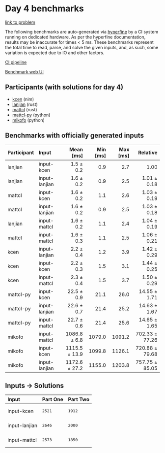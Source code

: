 # Day 4 benchmarks

[link to problem](https://adventofcode.com/2024/day/4)

The following benchmarks are auto-generated via
[hyperfine](https://github.com/sharkdp/hyperfine) by a CI system running on
dedicated hardware. As per the hyperfine documentation, results may be
inaccurate for times < 5 ms. These benchmarks represent the total time to read,
parse, and solve the given inputs, and, as such, some variation is expected due
to IO and other factors.

[CI pipeline](http://ci.papercode.net:8080/teams/main/pipelines/aoc2024)

[Benchmark web UI](https://aoc.ancalagon.black)


## Participants (with solutions for day 4)

- [kcen](https://github.com/kcen/aoc2024) (nim)
- [lanjian](https://github.com/lanjian/aoc-2024) (rust)
- [mattcl](https://github.com/mattcl/aoc2024) (rust)
- [mattcl-py](https://github.com/mattcl/aoc2024-py) (python)
- [mikofo](https://github.com/mikofo/aoc2024) (python)


## Benchmarks with officially generated inputs

| Participant | Input | Mean [ms] | Min [ms] | Max [ms] | Relative |
|:---|:---|---:|---:|---:|---:|
| lanjian | input-kcen | 1.5 ± 0.2 | 0.9 | 2.7 | 1.00 |
| lanjian | input-lanjian | 1.6 ± 0.2 | 0.9 | 2.5 | 1.01 ± 0.18 |
| mattcl | input-kcen | 1.6 ± 0.2 | 1.1 | 2.6 | 1.03 ± 0.19 |
| mattcl | input-lanjian | 1.6 ± 0.2 | 0.9 | 2.5 | 1.03 ± 0.18 |
| lanjian | input-mattcl | 1.6 ± 0.2 | 1.1 | 2.4 | 1.04 ± 0.19 |
| mattcl | input-mattcl | 1.6 ± 0.3 | 1.1 | 2.5 | 1.06 ± 0.21 |
| kcen | input-lanjian | 2.2 ± 0.4 | 1.2 | 3.9 | 1.42 ± 0.29 |
| kcen | input-kcen | 2.2 ± 0.3 | 1.5 | 3.1 | 1.44 ± 0.25 |
| kcen | input-mattcl | 2.3 ± 0.4 | 1.5 | 3.7 | 1.50 ± 0.29 |
| mattcl-py | input-kcen | 22.5 ± 0.9 | 21.1 | 26.0 | 14.55 ± 1.71 |
| mattcl-py | input-lanjian | 22.6 ± 0.7 | 21.4 | 25.2 | 14.63 ± 1.67 |
| mattcl-py | input-mattcl | 22.7 ± 0.6 | 21.4 | 25.6 | 14.65 ± 1.65 |
| mikofo | input-mattcl | 1086.8 ± 6.8 | 1079.0 | 1091.2 | 702.33 ± 77.26 |
| mikofo | input-kcen | 1115.5 ± 13.9 | 1099.8 | 1126.1 | 720.88 ± 79.68 |
| mikofo | input-lanjian | 1172.6 ± 27.2 | 1155.0 | 1203.8 | 757.75 ± 85.05 |


## Inputs -> Solutions

| Input | Part One | Part Two |
|:---|:---|:---|
|input-kcen|<pre>2521</pre>|<pre>1912</pre>|
|input-lanjian|<pre>2646</pre>|<pre>2000</pre>|
|input-mattcl|<pre>2573</pre>|<pre>1850</pre>|